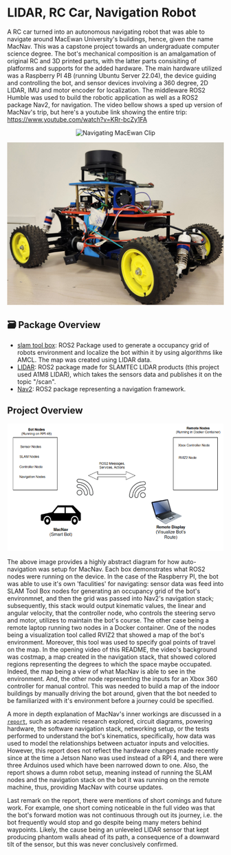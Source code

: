 # LIDAR, RC Car, Navigation Robot

A RC car turned into an autonomous navigating robot that was able to navigate around MacEwan University's buildings, hence, given the name MacNav. This was a capstone project towards an undergraduate computer science degree. The bot's mechanical composition is an amalgamation of original RC and 3D printed parts, with the latter parts consisiting of platforms and supports for the added hardware. The main hardware utilized was a Raspberry PI 4B (running Ubuntu Server 22.04), the device guiding and controlling the bot, and sensor devices involving a 360 degree, 2D LIDAR, IMU and motor encoder for localization. The middleware ROS2 Humble was used to build the robotic application as well as a ROS2 package Nav2, for navigation. The video bellow shows a sped up version of MacNav's trip, but here's a youtube link showing the entire trip: https://www.youtube.com/watch?v=KRr-bcZy1FA 

<p align="center">
  <img title='Navigating MacEwan Clip' src=docs/images/macnav_repo_clip.gif width="600">
</p>

<p align="center">
  <img title='MacNav' src=docs/images/macnav.png width="600">
</p>

## 🗃️ Package Overview
- [slam tool box](https://github.com/SteveMacenski/slam_toolbox): ROS2 Package used to generate a occupancy grid of robots environment and localize the bot within it by using algorithms like AMCL. The map was created using LIDAR data.
- [LIDAR](https://github.com/Slamtec/sllidar_ros2): ROS2 package made for SLAMTEC LIDAR products (this project used A1M8 LIDAR), which takes the sensors data and publishes it on the topic "/scan".
- [Nav2](https://github.com/ros-navigation/navigation2): ROS2 package representing a navigation framework.

## Project Overview 
<p align="center">
  <img title='MacNav Architecture' src=docs/images/macnav_architecture.png width="800">
</p>

The above image provides a highly abstract diagram for how auto-navigation was setup for MacNav. Each box demonstrates what ROS2 nodes were running on the device. In the case of the Raspberry PI, the bot was able to use it's own 'faculities' for navigating: sensor data was feed into SLAM Tool Box nodes for generating an occupancy grid of the bot's environmnet, and then the grid was passed into Nav2's navigation stack; subsequently, this stack would output kinematic values, the linear and angular velocity, that the controller node, who controls the steering servo and motor, utilizes to maintain the bot's course. The other case being a remote laptop running two nodes in a Docker container. One of the nodes being a visualization tool called RVIZ2 that showed a map of the bot's environment. Moreover, this tool was used to specify goal points of travel on the map. In the opening video of this README, the video's background was costmap, a map created in the navigation stack, that showed colored regions representing the degrees to which the space maybe occupated. Indeed, the map being a view of what MacNav is able to see in the environment. And, the other node representing the inputs for an Xbox 360 controller for manual control. This was needed to build a map of the indoor buildings by manually driving the bot around, given that the bot needed to be familiarized with it's environment before a journey could be specified.    

A more in depth explanation of MacNav's inner workings are discussed in a [`report`](./docs/macnav_report.pdf), such as academic research explored, circuit diagrams, powering hardware, the software navigation stack, networking setup, or the tests performed to understand the bot's kinematics, specifically, how data was used to model the relationships between actuator inputs and velocities. However, this report does not reflect the hardware changes made recently since at the time a Jetson Nano was used instead of a RPI 4, and there were three Arduinos used which have been narrowed down to one. Also, the report shows a dumn robot setup, meaning instead of running the SLAM nodes and the navigation stack on the bot it was running on the remote machine, thus, providing MacNav with course updates.  

Last remark on the report, there were mentions of short comings and future work. For example, one short coming noticeable in the full video was that the bot's forward motion was not continuous through out its journey, i.e. the bot frequently would stop and go despite being many meters behind waypoints. Likely, the cause being an unleveled LIDAR sensor that kept producing phantom walls ahead of its path, a consequence of a downward tilt of the sensor, but this was never conclusively confirmed. 

